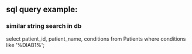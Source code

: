 ## sql query example:

### similar string search in db
select patient_id, patient_name, conditions from Patients where conditions like '%DIAB1%';
